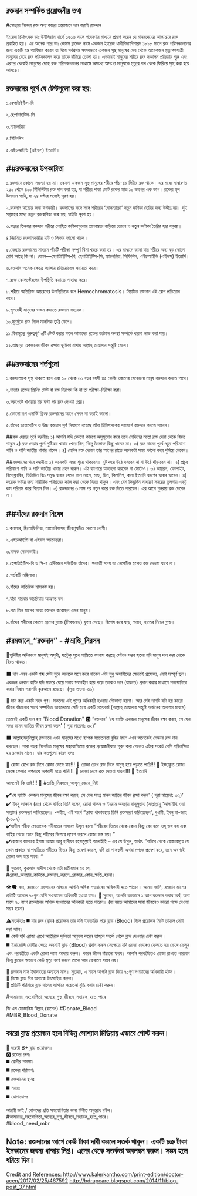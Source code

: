 রক্তদান সম্পর্কিত প্রয়োজনীয় তথ্য
--------------------------------------------
#স্বেচ্ছায় নিজের রক্ত অন্য কারো প্রয়োজনে দান করাই রক্তদান

ইংরেজ চিকিৎসক ডাঃ উইলিয়াম হার্ভে ১৬১৬ সালে গবেষণার মাধ্যমে প্রমাণ করেন যে মানবদেহের আভ্যন্তরে রক্ত প্রবাহিত হয়। এর অনেক পরে ডাঃ জেমস ব্লান্ডেল নামে একজন ইংরেজ ধাত্রীবিদ্যাবিশারদ ১৮১৮ সালে রক্ত পরিসঞ্চালনের জন্য একটি যন্ত্র আবিষ্কার করেন যা দিয়ে সর্বপ্রথম সফলভাবে একজন সুস্থ মানুষের দেহ থেকে আরেকজন মৃত্যুপথযাত্রী মানুষের দেহে রক্ত পরিসঞ্চালন করে তাকে বাঁচিয়ে তোলা হয়।
এভাবেই মানুষের শরীরে রক্ত সঞ্চালন প্রক্রিয়ার শুরু এবং এরপর থেকেই মানুষের দেহে রক্ত পরিসঞ্চালনের মাধ্যমে অসংখ্য অসংখ্য মানুষকে মৃত্যুর পথ থেকে ফিরিয়ে সুস্থ করা হয়ে আসছে।

রক্তদানের পূর্বে যে টেস্টগুলো করা হয়:
---------------------------------------------
১.হেপাটাইটিস-বি

২.হেপাটাইটিস-সি

৩.ম্যালেরিয়া 

৪.সিফিলিস

৫.এইচআইভি (এইডস) ইত্যাদি।

##রক্তদানের উপকারিতা
---------------------------
১.রক্তদানে কোনো সমস্যা হয় না। কেননা একজন সুস্থ মানুষের শরীরে পাঁচ-ছয় লিটার রক্ত থাকে। এর মধ্যে সাধারণত ২৫০ থেকে ৪০০ মিলিলিটার রক্ত দান করা হয়, যা শরীরে থাকা মোট রক্তের মাত্র ১০ ভাগের এক ভাগ। রক্তের মূল উপাদান পানি, যা ২৪ ঘণ্টার মধ্যেই পূরণ হয়।

২.রক্তদান স্বাস্থ্যের জন্য উপকারী। রক্তদানের সঙ্গে সঙ্গে শরীরের ‘বোনম্যারো’ নতুন কণিকা তৈরির জন্য উদ্দীপ্ত হয়। দুই সপ্তাহের মধ্যে নতুন রক্তকণিকা জন্ম হয়, ঘাটতি পূরণ হয়।

৩.বছরে তিনবার রক্তদান শরীরে লোহিত কণিকাগুলোর প্রাণবন্ততা বাড়িয়ে তোলে ও নতুন কণিকা তৈরির হার বাড়ায়।

৪.নিয়মিত রক্তদানকারীর হার্ট ও লিভার ভালো থাকে।

৫.স্বেচ্ছায় রক্তদানের মাধ্যমে পাঁচটি পরীক্ষা সম্পূর্ণ বিনা খরচে করা হয়। এর মাধ্যমে জানা যায় শরীরে অন্য বড় কোনো রোগ আছে কি না। যেমন—হেপাটাইটিস-বি, হেপাটাইটিস-সি, ম্যালেরিয়া, সিফিলিস, এইচআইভি (এইডস) ইত্যাদি।

৬.রক্তদান অনেক ক্ষেত্রে ক্যান্সার প্রতিরোধেও সহায়তা করে।

৭.রক্তে কোলস্টেরলের উপস্থিতি কমাতে সাহায্য করে।

৮.শরীরে অতিরিক্ত আয়রনের উপস্থিতিকে বলে Hemochromatosis। নিয়মিত রক্তদান এই রোগ প্রতিরোধ করে।

৯.স্থূলদেহী মানুষের ওজন কমাতে রক্তদান সহায়ক।

১০.মুমূর্ষুকে রক্ত দিলে মানসিক তৃপ্তি মেলে।

১১.বিনামূল্যে গুরুত্বপূর্ণ ৫টি টেস্ট করার ফলে আমাদের রক্তের বর্তমান অবস্থা সম্পর্কে ধারনা লাভ করা যায়।

১২.তাছাড়া একজনের জীবন রক্ষায় ভূমিকা রাখায় আল্লাহ্ তায়ালার সন্তুষ্টি মেলে।



##রক্তদানের শর্তগুলো
----------------------------------------
১.রক্তদাতাকে সুস্থ থাকতে হবে এবং ১৮ থেকে ৬০ বছর বয়সী ৪৫ কেজি ওজনের যেকোনো মানুষ রক্তদান করতে পারে।

২.দাতার রক্তের স্ক্রিনিং টেস্ট বা রক্ত নিরাপদ কি না তা পরীক্ষা-নিরীক্ষা করা।

৩.ভরপেটে খাওয়ার চার ঘণ্টা পর রক্ত দেওয়া শ্রেয়।

৪.কোনো রূপ এনার্জি ড্রিংক রক্তদানের আগে সেবন না করাই ভালো।

৫.যাঁদের ডায়াবেটিস ও উচ্চ রক্তচাপ পূর্ণ নিয়ন্ত্রণে রয়েছে তাঁরা চিকিৎসকের পরামর্শে রক্তদান করতে পারেন।

##রক্ত দেয়ার পূর্বে করনীয়ঃ
১) আপনি যদি কোনো কারণে অসুস্থবোধ করে তবে সেদিনের মতো রক্ত দেয়া থেকে বিরত থাকুন
২) রক্ত দেয়ার পূর্বে পুষ্টিকর খাবার খেয়ে নিন, কিন্তু তৈলাক্ত কিছু খাবেন না।
৩) রক্ত দানের পূর্বে প্রচুর পরিমাণে পানি ও পানি জাতীয় খাবার খাবেন।
৪) যেদিন রক্ত দেবেন তার আগের রাতে অনেকটা সময় ভালো করে ঘুমিয়ে নেবেন।


##রক্তদানের পরে করনীয়ঃ
১) অনেকটা সময় শুয়ে থাকবেন। হুট করে উঠে বসবেন না বা উঠে দাঁড়াবেন না।
২) প্রচুর পরিমাণে পানি ও পানি জাতীয় খাবার গ্রহন করুন। এই ব্যাপারে অবহেলা করবেন না মোটেও।
৩) আয়রন, ফোলাইট, রিবোফ্লাবিন, ভিটামিন বি৬ সমৃদ্ধ খাবার যেমন লাল মাংস, মাছ, ডিম, কিশমিশ, কলা ইত্যাদি ধরণের খাবার খাবেন।
৪) কয়েক ঘণ্টার জন্য শারীরিক পরিশ্রমের কাজ করা থেকে বিরত থাকুন। এবং বেশ কিছুদিন সাধারণ সময়ের তুলনায় একটু কম পরিশ্রম করে বিশ্রাম নিন।
৫) রক্তদানের ৩ মাস পর নতুন করে রক্ত দিতে পারবেন। এর আগে পুনরায় রক্ত দেবেন না।



##যাঁদের রক্তদান নিষেধ
-------------------------------

১.ক্যান্সার, হিমোফিলিয়া, ম্যালেরিয়াসহ জীবাণুঘটিত কোনো রোগী।

২.এইচআইভি বা এইডস আক্রান্তরা।

৩.মাদক সেবনকারী।

৪.হেপাটাইটিস-বি ও সি-র এন্টিজেন পজিটিভ যাঁদের। পরবর্তী সময় তা নেগেটিভ হলেও রক্ত দেওয়া যাবে না।

৫.গর্ভবতী মহিলারা।

৬.যাঁদের অতিরিক্ত শ্বাসকষ্ট হয়।

৭.যাঁরা বারবার ডায়রিয়ায় আক্রান্ত হন।

৮.গত তিন মাসের মধ্যে রক্তদান করেছেন এমন মানুষ।

৯.যাঁদের শরীরের কোনো স্থানের গ্ল্যান্ড (লিম্ফনোড) ফুলে গেছে। বিশেষ করে ঘাড়, গলায়, হাতের নিচের গ্লান্ড।

#রমজানে_“রক্তদান” - #ভ্রান্তি_নিরসন
------------------------------------------------------
💬পৃথিবীর অধিকাংশ মানুষই অসুখী, যতটুকু সুখে শান্তিতে বসবাস করছে সেটাও সম্ভব হতনা যদি মানুষ দান করা থেকে বিরত থাকত।

⬛ দান এমন একটি শব্দ যেটা শুনে অনেকে মনে করে থাকেন এটা শুধু অভাবীদের ক্ষেত্রেই প্রযোজ্য, যেটা সম্পূর্ণ ভুল। 
একজন ধনবান ব্যক্তি যদি সফরে যেয়ে সহায় সম্বলহীন হয়ে পড়ে তাকেও দান (যাকাত) প্রদান করার মাধ্যমে সহযোগিতা করার বিধান সরাসরি কুরআনে রয়েছে।  (সূরা তওবা-৬০)

📢 দান করা একটি মহৎ গুণ। সকলের এই গুণের অধিকারী হওয়ার সৌভাগ্য হয়না।  আর সেই দানটি যদি হয় কারো জীবন বাঁচানোর সাথে সম্পর্কিত তাহলেতো সেটি হবে একটি মহৎকর্ম (আল্লাহ্ তায়ালার সন্তুষ্টি অর্জনের অন্যতম মাধ্যম)

তেমনই একটি দান হল "Blood Donation" 🅾️ “রক্তদান” 
 ‘যে ব্যাক্তি একজন মানুষের জীবন রক্ষা করল, সে যেন সমগ্র মানব জাতির জীবন রক্ষা করল' ( সূরা মায়েদা: ৩২)’

⬛ আল্লাহামদুলিল্লাহ্ রক্তদানে এখন মানুষের মধ্যে ব্যাপক সচেতনতা বৃদ্ধির ফলে এখন অনেকেই সেচ্চায় রক্ত দান করছেন। 
সারা বছর নিবেদিত মানুষের সহযোগিতায় রক্তের প্রয়োজনীয়তা পূরন করা গেলেও এটার সংকট বেশি পরিলক্ষিত হয় রমজান মাসে। যার কতগুলো কারন হলঃ

🔷 রোজা রেখে রক্ত দিলে রোজা ভেঙ্গে যায়!!!
🔷 রোজা রেখে রক্ত দিলে অসুস্থ হয়ে পড়তে পারি!!!
🔷 ইচ্ছাকৃত রোজা ভেঙ্গে ফেলার অপরাধে অপরাধী হতে পারি!!!
🔷 রোজা রেখে রক্ত দেওয়া যায়না!!!
🔷 ইত্যাদি 

আসলেই কি তাই!!!
💬 #ভ্রান্তি_নিরসনে_আসুন_জেনে_নিই

✔️‘যে ব্যাক্তি একজন মানুষের জীবন রক্ষা করল, সে যেন সমগ্র মানব জাতির জীবন রক্ষা করল' ( সূরা মায়েদা: ৩২)’  
✔️ ইবনু আব্বাস (রাঃ) থেকে বর্ণিতঃ
তিনি বলেন, রোযা পালন ও ইহরাম অবস্থায় রাসূলুল্লাহ (সাল্লাল্লাহু ‘আলাইহি ওয়া সাল্লাম) রক্তক্ষরণ করিয়েছেন।
-সহীহ্, এই অর্থে “রোযা থাকাবস্থায় তিনি রক্তক্ষরণ করিয়েছেন”, বুখারী, ইবনু মা-জাহ (১৬৮২)  
✔️হাদীস শরীফ মোতাবেক শরীয়তের সাধারণ উসুল হলো “শরীরের ভিতর থেকে কোন কিছু বের হলে ওযূ ভঙ্গ হয় এবং বাহির থেকে কোন কিছু শরীরের ভিতরে প্রবেশ করলে রোজা ভঙ্গ হয়।”  
✔️রোজার ব্যাপারে ইমাম আযম আবূ হানীফা রহমতুল্লাহি আলাইহি – এর যে উসুল, অর্থাৎ “বাইরে থেকে রোজাবস্থায় যে কোন প্রকারে বা পদ্ধতিতে শরীরের ভিতর কিছু প্রবেশ করলে, যদি তা পাকস্থলী অথবা মগজে প্রবেশ করে, তবে অবশ্যই রোজা ভঙ্গ হয়ে যাবে।”

📢 সুতরাং, কুরআন হাদীস থেকে এটা প্রতীয়মান হয় যে, #রোজা_অবস্থায়_কাউকে_রক্তদান_করলে_রোজার_কোন_ক্ষতি_হয়না।

👁️‍🗨️ বরং, রমজানে রক্তদানের মাধ্যমে আপনি অধিক সওয়াবের অধিকারী হতে পারেন।
আমরা জানি, রমজান মাসের প্রতিটি আমলে ৭০গুন বেশি সওয়াবের অধিকারী হওয়া যায়। 
🔔 সুতরাং, আপনি রমজানে ১ ব্যাগ রক্তদান করার অর্থ, অন্য মাসে ৭০ ব্যাগ রক্তদানের অধিক সওয়াবের অধিকারী হতে পারেন। (যা হয়ত আমাদের সারা জীবনেও কারো পক্ষে দেওয়া সম্ভব হয়না)

⚠️সতর্কতাঃ
◼️ যার রক্ত (ব্লাড) প্রয়োজন তার যদি ইফতারির পরে ব্লাড (Blood) দিলে প্রয়োজন মিটে তাহলে সেটা করা ভাল।  
◼️ কেউ যদি রোজা রেখে অতিরিক্ত দূর্বলতা অনুভব করেন তাহলে সতর্ক থেকে ব্লাড দেওয়ার চেষ্টা করুন।  
◼️ ইমার্জেন্সি রোগীর ক্ষেত্রে অবশ্যই ব্লাড (Blood) প্রদান করুন সেক্ষেত্রে যদি রোজা ভেঙ্গেও ফেলতে হয় ভেঙ্গে ফেলুন এবং পরবর্তীতে একটি রোজা কাযা আদায় করুন। 
কারন জীবন বাঁচানো ফরয। আপনি পরবর্তীতেও রোজা রাখতে পারবেন কিন্তু ব্লাডের অভাবে কেউ মৃত্যু বরণ করলে তাকে আর ফেরানো সম্ভব নয়।

📢 রমজান মাস ইবাদাতের অন্যতম মাস। সুতরাং, এ মাসে আপনি ব্লাড দিয়ে ৭০গুণ সওয়াবের অধিকারী হউন।  
📢 নিজে ব্লাড দিন অন্যকে উৎসাহিত করুন।  
📢 প্রতিটি পরিবারে ব্লাড দানের ব্যাপারে সচেতনা বৃদ্ধি করার চেষ্টা করুন।  

#আমাদের_সহযোগিতা_অন্যের_সুস্থ_জীবনে_সহায়ক_হতে_পারে  

জি এম মোস্তাকিম বিল্লাহ্ (রাসেল)
#Donate_Blood  
#MBR_Blood_Donate








কারো ব্লাড প্রয়োজন হলে বিভিন্ন সোশ্যাল মিডিয়ায় এভাবে পোস্ট করুন।
------------------------------------------------------------------------------------------------


📢 জরুরী B+ ব্লাড প্রয়োজন।  
🅾 রক্তের গ্রুপঃ  
◼️ রোগীর সমস্যাঃ  
◼️ রক্তের পরিমাণঃ   
◼️ রক্তদানের স্থানঃ  
◼️ সময়ঃ   
◼️ যোগাযোগঃ  

আগ্রহী ভাই / বোনদের প্রতি সহযোগিতার জন্য বিনীত অনুরোধ রইল।  
#আমাদের_সহযোগিতা_অন্যের_সুস্থ_জীবনে_সহায়ক_হতে_পারে।  
#blood_need_mbr


Note: রক্তদানের আগে কেউ টাকা দাবী করলে সতর্ক থাকুন। একটি চক্র টাকা ইনকামের জঘন্য ধান্দায় লিপ্ত। এদের থেকে সতর্কতা অবলম্বন করুন। সম্ভব হলে ধরিয়ে দিন।
-----------------------------------------------------------------------------------------------------



Credit and References:
http://www.kalerkantho.com/print-edition/doctor-acen/2017/02/25/467592
http://bdrupcare.blogspot.com/2014/11/blog-post_37.html


